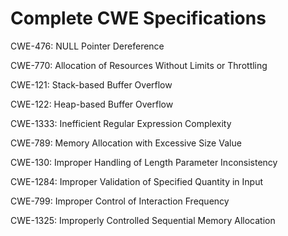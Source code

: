 

# Complete CWE Specifications

CWE-476: NULL Pointer Dereference

CWE-770: Allocation of Resources Without Limits or Throttling

CWE-121: Stack-based Buffer Overflow

CWE-122: Heap-based Buffer Overflow

CWE-1333: Inefficient Regular Expression Complexity

CWE-789: Memory Allocation with Excessive Size Value

CWE-130: Improper Handling of Length Parameter Inconsistency

CWE-1284: Improper Validation of Specified Quantity in Input

CWE-799: Improper Control of Interaction Frequency

CWE-1325: Improperly Controlled Sequential Memory Allocation